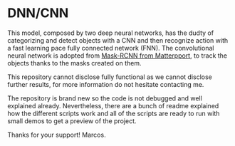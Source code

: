 # DNN/CNN
 
This model, composed by two deep neural networks, has the dudty of categorizing and detect objects with a CNN and then recognize action with a fast learning pace fully connected network (FNN). The convolutional neural network is adopted from [Mask-RCNN from Matterpport](https://github.com/matterport/Mask_RCNN), to track the objects thanks to the masks created on them.

This repository cannot disclose fully functional as we cannot disclose further results, for more information do not hesitate contacting me.

The repository is brand new so the code is not debugged and well explained already. Nevertheless, there are a bunch of readme explained how the different scripts work and all of the scripts are ready to run with small demos to get a preview of the project.

Thanks for your support!
Marcos.
